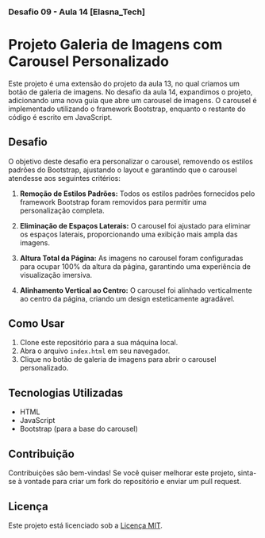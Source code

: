 ### Desafio  09 - Aula 14 [Elasna_Tech]

# Projeto Galeria de Imagens com Carousel Personalizado

Este projeto é uma extensão do projeto da aula 13, no qual criamos um botão de galeria de imagens. No desafio da aula 14, expandimos o projeto, adicionando uma nova guia que abre um carousel de imagens. O carousel é implementado utilizando o framework Bootstrap, enquanto o restante do código é escrito em JavaScript.

## Desafio

O objetivo deste desafio era personalizar o carousel, removendo os estilos padrões do Bootstrap, ajustando o layout e garantindo que o carousel atendesse aos seguintes critérios:

1. **Remoção de Estilos Padrões:** Todos os estilos padrões fornecidos pelo framework Bootstrap foram removidos para permitir uma personalização completa.

2. **Eliminação de Espaços Laterais:** O carousel foi ajustado para eliminar os espaços laterais, proporcionando uma exibição mais ampla das imagens.

3. **Altura Total da Página:** As imagens no carousel foram configuradas para ocupar 100% da altura da página, garantindo uma experiência de visualização imersiva.

4. **Alinhamento Vertical ao Centro:** O carousel foi alinhado verticalmente ao centro da página, criando um design esteticamente agradável.

## Como Usar

1. Clone este repositório para a sua máquina local.
2. Abra o arquivo `index.html` em seu navegador.
3. Clique no botão de galeria de imagens para abrir o carousel personalizado.

## Tecnologias Utilizadas

- HTML
- JavaScript
- Bootstrap (para a base do carousel)

## Contribuição

Contribuições são bem-vindas! Se você quiser melhorar este projeto, sinta-se à vontade para criar um fork do repositório e enviar um pull request.

## Licença

Este projeto está licenciado sob a [Licença MIT](LICENSE).
